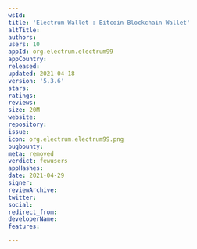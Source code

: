 ```yaml
---
wsId: 
title: 'Electrum Wallet : Bitcoin Blockchain Wallet'
altTitle: 
authors: 
users: 10
appId: org.electrum.electrum99
appCountry: 
released: 
updated: 2021-04-18
version: '5.3.6'
stars: 
ratings: 
reviews: 
size: 20M
website: 
repository: 
issue: 
icon: org.electrum.electrum99.png
bugbounty: 
meta: removed
verdict: fewusers
appHashes: 
date: 2021-04-29
signer: 
reviewArchive: 
twitter: 
social: 
redirect_from: 
developerName: 
features: 

---
```



